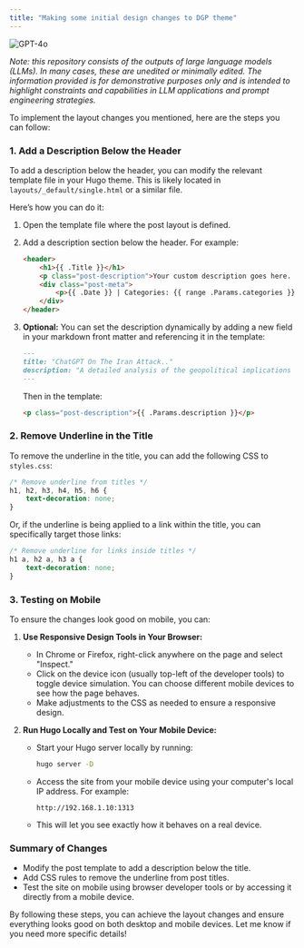 ```yaml
---
title: "Making some initial design changes to DGP theme"
---
```

![GPT-4o](https://img.shields.io/badge/GPT--4o-3333FF?style=for-the-badge&logo=openai&logoColor=white)



*Note: this repository consists of the outputs of large language models (LLMs). In many cases, these are unedited or minimally edited. The information provided is for demonstrative purposes only and is intended to highlight constraints and capabilities in LLM applications and prompt engineering strategies.*


To implement the layout changes you mentioned, here are the steps you can follow:

### 1. **Add a Description Below the Header**
To add a description below the header, you can modify the relevant template file in your Hugo theme. This is likely located in `layouts/_default/single.html` or a similar file. 

Here’s how you can do it:

1. Open the template file where the post layout is defined.
2. Add a description section below the header. For example:

   ```html
   <header>
       <h1>{{ .Title }}</h1>
       <p class="post-description">Your custom description goes here. You can also fetch it from the front matter if you want it to be dynamic.</p>
       <div class="post-meta">
           <p>{{ .Date }} | Categories: {{ range .Params.categories }}<a href="/categories/{{ . | urlize }}">{{ . }}</a>{{ end }}</p>
       </div>
   </header>
   ```

3. **Optional:** You can set the description dynamically by adding a new field in your markdown front matter and referencing it in the template:

   ```markdown
   ---
   title: "ChatGPT On The Iran Attack.."
   description: "A detailed analysis of the geopolitical implications of the recent events."
   ---
   ```

   Then in the template:

   ```html
   <p class="post-description">{{ .Params.description }}</p>
   ```

### 2. **Remove Underline in the Title**
To remove the underline in the title, you can add the following CSS to `styles.css`:

```css
/* Remove underline from titles */
h1, h2, h3, h4, h5, h6 {
    text-decoration: none;
}
```

Or, if the underline is being applied to a link within the title, you can specifically target those links:

```css
/* Remove underline for links inside titles */
h1 a, h2 a, h3 a {
    text-decoration: none;
}
```

### 3. **Testing on Mobile**
To ensure the changes look good on mobile, you can:

1. **Use Responsive Design Tools in Your Browser:**
   - In Chrome or Firefox, right-click anywhere on the page and select "Inspect."
   - Click on the device icon (usually top-left of the developer tools) to toggle device simulation. You can choose different mobile devices to see how the page behaves.
   - Make adjustments to the CSS as needed to ensure a responsive design.

2. **Run Hugo Locally and Test on Your Mobile Device:**
   - Start your Hugo server locally by running:
     ```bash
     hugo server -D
     ```
   - Access the site from your mobile device using your computer's local IP address. For example:
     ```
     http://192.168.1.10:1313
     ```
   - This will let you see exactly how it behaves on a real device.

### Summary of Changes
- Modify the post template to add a description below the title.
- Add CSS rules to remove the underline from post titles.
- Test the site on mobile using browser developer tools or by accessing it directly from a mobile device.

By following these steps, you can achieve the layout changes and ensure everything looks good on both desktop and mobile devices. Let me know if you need more specific details!